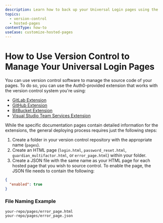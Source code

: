 ```yaml
---
description: Learn how to back up your Universal Login pages using the Auth0 version control extensions
topics:
  - version-control
  - hosted-pages
contentType: how-to
useCase: customize-hosted-pages
---
```

# How to Use Version Control to Manage Your Universal Login Pages

You can use version control software to manage the source code of your pages.
To do so, you can use the Auth0-provided extension that works with the version control system you're using:

* [GitLab Extension](/extensions/gitlab-deploy#deploy-hosted-pages)
* [GitHub Extension](/extensions/github-deploy#deploy-hosted-pages)
* [BitBucket Extension](/extensions/bitbucket-deploy#deploy-hosted-pages)
* [Visual Studio Team Services Extension](/extensions/visual-studio-team-services-deploy#deploy-hosted-pages)

While the specific documentation pages contain detailed information for the extensions, the general deploying process requires just the following steps:

1. Create a folder in your version control repository with the appropriate name (`pages`).
2. Create an HTML page (`login.html`, `password_reset.html`, `guardian_multifactor.html`, or `error_page.html`) within your folder.
3. Create a JSON file with the same name as your HTML page for each hosted page that you wish to source control. To enable the page, the JSON file needs to contain the following:

```json
{
  "enabled": true
}
```

<!-- markdownlint-disable MD001 -->
### File Naming Example
<!-- markdownlint-enable MD001 -->

```text
your-repo/pages/error_page.html
your-repo/pages/error_page.json
```
